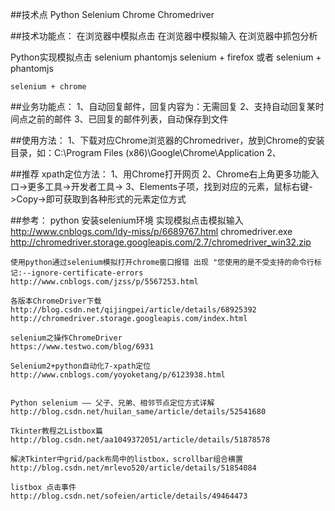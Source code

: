 
##技术点
	Python
	Selenium
	Chrome
	Chromedriver

##技术功能点：
	在浏览器中模拟点击
	在浏览器中模拟输入
	在浏览器中抓包分析

Python实现模拟点击
	selenium
	phantomjs
	selenium + firefox 或者 selenium + phantomjs
	
	selenium + chrome
##业务功能点：
	1、自动回复邮件，回复内容为：无需回复
	2、支持自动回复某时间点之前的邮件
	3、已回复的邮件列表，自动保存到文件

##使用方法：
	1、下载对应Chrome浏览器的Chromedriver，放到Chrome的安装目录，如：C:\Program Files (x86)\Google\Chrome\Application
	2、

	
##推荐
	xpath定位方法：
	1、用Chrome打开网页
	2、Chrome右上角更多功能入口->更多工具->开发者工具->
	3、Elements子项，找到对应的元素，鼠标右键->Copy->即可获取到各种形式的元素定位方式

##参考：
	python 安装selenium环境 实现模拟点击模拟输入
	http://www.cnblogs.com/ldy-miss/p/6689767.html
	chromedriver.exe
	http://chromedriver.storage.googleapis.com/2.7/chromedriver_win32.zip

	使用python通过selenium模拟打开chrome窗口报错 出现 "您使用的是不受支持的命令行标记:--ignore-certificate-errors
	http://www.cnblogs.com/jzss/p/5567253.html

	各版本ChromeDriver下载
	http://blog.csdn.net/qijingpei/article/details/68925392
	http://chromedriver.storage.googleapis.com/index.html

	selenium之操作ChromeDriver
	https://www.testwo.com/blog/6931

	Selenium2+python自动化7-xpath定位
	http://www.cnblogs.com/yoyoketang/p/6123938.html


	Python selenium —— 父子、兄弟、相邻节点定位方式详解
	http://blog.csdn.net/huilan_same/article/details/52541680

	Tkinter教程之Listbox篇
	http://blog.csdn.net/aa1049372051/article/details/51878578

	解决Tkinter中grid/pack布局中的listbox，scrollbar组合横置
	http://blog.csdn.net/mrlevo520/article/details/51854084

	listbox 点击事件
	http://blog.csdn.net/sofeien/article/details/49464473
	